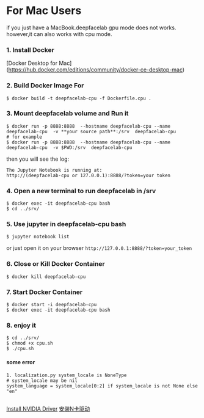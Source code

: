 # For Mac Users
if you just have a MacBook.deepfacelab gpu mode does not works. however,it can also works with cpu mode.

### 1. Install Docker

[Docker Desktop for Mac] (https://hub.docker.com/editions/community/docker-ce-desktop-mac)

### 2. Build Docker Image For

```
$ docker build -t deepfacelab-cpu -f Dockerfile.cpu .
```

### 3. Mount deepfacelab volume and Run it

```
$ docker run -p 8888:8888  --hostname deepfacelab-cpu --name deepfacelab-cpu  -v **your source path**:/srv  deepfacelab-cpu
# for example
$ docker run -p 8888:8888  --hostname deepfacelab-cpu --name deepfacelab-cpu  -v $PWD:/srv  deepfacelab-cpu
```

then you will see the log:

```
The Jupyter Notebook is running at:
http://(deepfacelab-cpu or 127.0.0.1):8888/?token=your token
```

### 4. Open a new terminal to run deepfacelab in /srv

```
$ docker exec -it deepfacelab-cpu bash
$ cd ../srv/
```

### 5. Use jupyter in deepfacelab-cpu bash

```
$ jupyter notebook list
```
or just open it on your browser `http://127.0.0.1:8888/?token=your_token`

### 6. Close or Kill Docker Container

```
$ docker kill deepfacelab-cpu
```

### 7. Start Docker Container

```
$ docker start -i deepfacelab-cpu
$ docker exec -it deepfacelab-cpu bash
```

### 8. enjoy it

```
$ cd ../srv/
$ chmod +x cpu.sh
$ ./cpu.sh
```

####  some error

```
1. localization.py system_locale is NoneType
# system_locale may be nil
system_language = system_locale[0:2] if system_locale is not None else "en"


```

[Install NVIDIA Driver](http://www.linuxandubuntu.com/home/how-to-install-latest-nvidia-drivers-in-linux)
[安装N卡驱动](https://linuxstory.org/how-to-install-latest-nvidia-drivers-in-linux/)
